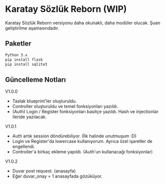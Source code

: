 # Karatay Sözlük Reborn (WIP)

Karatay Sözlük Reborn versiyonu daha okunaklı, daha modüler olucak. Şuan geliştirilme aşamasındadır.

## Paketler

```bash
Python 3.x
pip install flask
pip install sqlite3

```

## Güncelleme Notları
V1.0.0 
- Taslak blueprint'ler oluşturuldu.
- Controller oluşturuldu ve temel fonksiyonları yazıldı.
- (Auth) Login / Register fonksiyonları basitçe yazıldı. Hash ve injectionlar ileride yazılacak.

V1.0.1
- Auth artık session döndürebiliyor. (İlk halinde unutmuşum :D)
- Login ve Register'da lowercase kullanıyorum. Ayrıca özel işaretler de engellendi.
- Controller'a birkaç ekleme yapıldı. (Auth'un kullanacağı fonksiyonlar)

V1.0.2
- Duvar post request. (anasayfa)
- Eğer duvar_onay = 1 anasayfada gözüküyor.